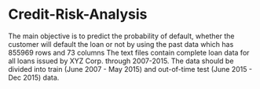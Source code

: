 # Credit-Risk-Analysis
The main objective is to predict the probability of default, whether the customer will default the loan or not by using the past data which has 855969 rows and 73 columns
The text files contain complete loan data for all loans issued by XYZ Corp. through 2007-2015.
The data should be divided into train (June 2007 - May 2015) and out-of-time test (June 2015 - Dec 2015) data. 

